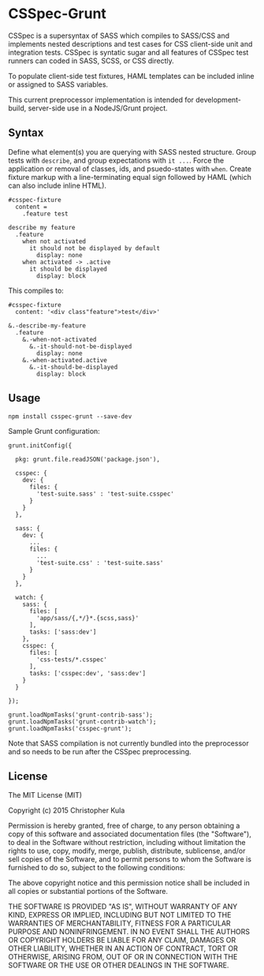 CSSpec-Grunt
============

CSSpec is a supersyntax of SASS which compiles to SASS/CSS and implements nested descriptions and test cases for CSS client-side unit and integration tests. CSSpec is syntatic sugar and all features of CSSpec test runners can coded in SASS, SCSS, or CSS directly.

To populate client-side test fixtures, HAML templates can be included inline or assigned to SASS variables.

This current preprocessor implementation is intended for development-build, server-side use in a NodeJS/Grunt project.

Syntax
------

Define what element(s) you are querying with SASS nested structure. Group tests with `describe`, and group expectations with `it ...`. Force the application or removal of classes, ids, and psuedo-states with `when`. Create fixture markup with a line-terminating equal sign followed by HAML (which can also include inline HTML).

    #csspec-fixture
      content =
        .feature test

    describe my feature
      .feature
        when not activated
          it should not be displayed by default
            display: none
        when activated -> .active
          it should be displayed
            display: block

This compiles to:

    #csspec-fixture
      content: '<div class"feature">test</div>'

    &.-describe-my-feature
      .feature
        &.-when-not-activated
          &.-it-should-not-be-displayed
            display: none
        &.-when-activated.active
          &.-it-should-be-displayed
            display: block

Usage
-----

    npm install csspec-grunt --save-dev

Sample Grunt configuration:

    grunt.initConfig({

      pkg: grunt.file.readJSON('package.json'),

      csspec: {
        dev: {
          files: {
            'test-suite.sass' : 'test-suite.csspec'
          }
        }
      },

      sass: {
        dev: {
          ...
          files: {
            ...
            'test-suite.css' : 'test-suite.sass'
          }
        }
      },

      watch: {
        sass: {
          files: [
            'app/sass/{,*/}*.{scss,sass}'
          ],
          tasks: ['sass:dev']
        },
        csspec: {
          files: [
            'css-tests/*.csspec'
          ],
          tasks: ['csspec:dev', 'sass:dev']
        }
      }

    });

    grunt.loadNpmTasks('grunt-contrib-sass');
    grunt.loadNpmTasks('grunt-contrib-watch');
    grunt.loadNpmTasks('csspec-grunt');

Note that SASS compilation is not currently bundled into the preprocessor and so needs to be run after the CSSpec preprocessing.

License
-------

The MIT License (MIT)

Copyright (c) 2015 Christopher Kula

Permission is hereby granted, free of charge, to any person obtaining a copy
of this software and associated documentation files (the "Software"), to deal
in the Software without restriction, including without limitation the rights
to use, copy, modify, merge, publish, distribute, sublicense, and/or sell
copies of the Software, and to permit persons to whom the Software is
furnished to do so, subject to the following conditions:

The above copyright notice and this permission notice shall be included in
all copies or substantial portions of the Software.

THE SOFTWARE IS PROVIDED "AS IS", WITHOUT WARRANTY OF ANY KIND, EXPRESS OR
IMPLIED, INCLUDING BUT NOT LIMITED TO THE WARRANTIES OF MERCHANTABILITY,
FITNESS FOR A PARTICULAR PURPOSE AND NONINFRINGEMENT. IN NO EVENT SHALL THE
AUTHORS OR COPYRIGHT HOLDERS BE LIABLE FOR ANY CLAIM, DAMAGES OR OTHER
LIABILITY, WHETHER IN AN ACTION OF CONTRACT, TORT OR OTHERWISE, ARISING FROM,
OUT OF OR IN CONNECTION WITH THE SOFTWARE OR THE USE OR OTHER DEALINGS IN
THE SOFTWARE.

